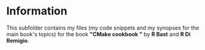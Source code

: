 # Information
This subfolder contains my files (my code snippets and my synopses for the main book's topics) for the book  **"CMake cookbook "** by **R Bast** and **R Di Remigio**.

